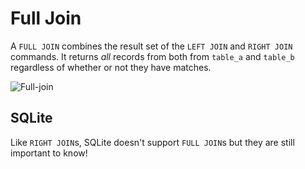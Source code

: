# Full Join

A `FULL JOIN` combines the result set of the `LEFT JOIN` and `RIGHT JOIN` commands. It returns *all* records from both from `table_a` and `table_b` regardless of whether or not they have matches.

![Full-join](https://i.imgur.com/Kk3k1Ub.png)


## SQLite

Like `RIGHT JOIN`s, SQLite doesn't support `FULL JOIN`s but they are still important to know!
